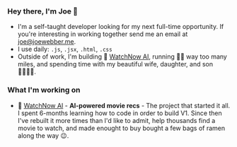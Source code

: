 ### Hey there, I'm Joe 👋

- I'm a self-taught developer looking for my next full-time opportunity. If you're interesting in working together send me an email at joe@joewebber.me.
- I use daily: `.js`, `.jsx`, `.html`, `.css`
- Outside of work, I'm building 🔨 [WatchNow AI](https://watchnowai.com), running 🏃‍♂️ way too many miles, and spending time with my beautiful wife, daughter, and son 👨‍👩‍👧‍👦.

### What I'm working on
- 🎥 [WatchNow AI](https://watchnowai.com) - **AI-powered movie recs** - The project that started it all. I spent 6-months learning how to code in order to build V1. Since then I've rebuilt it more times than I'd like to admit, help thousands find a movie to watch, and made enought to buy bought a few bags of ramen along the way 😉.
